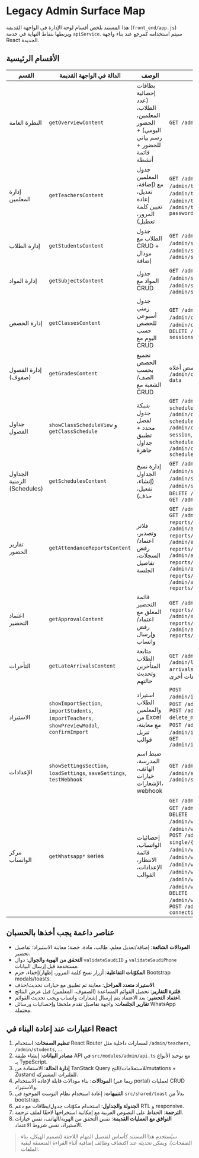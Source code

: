 # Legacy Admin Surface Map

هذا المستند يلخص أقسام لوحة الإدارة في الواجهة القديمة (`front_end/app.js`) ويربطها بنقاط النهاية في خدمة `apiService`. سيتم استخدامه كمرجع عند بناء واجهة React الجديدة.

## الأقسام الرئيسية

| القسم | الدالة في الواجهة القديمة | الوصف | أهم نقاط النهاية |
| --- | --- | --- | --- |
| النظرة العامة | `getOverviewContent` | بطاقات إحصائية (عدد الطلاب، المعلمين، الحضور اليومي) + رسم بياني للحضور + قائمة أنشطة | `GET /admin/dashboard-stats` |
| إدارة المعلمين | `getTeachersContent` | جدول المعلمين مع (إضافة، تعديل، إعادة تعيين كلمة المرور، تعطيل) | `GET /admin/teachers`, `POST /admin/teachers`, `PUT /admin/teachers/{id}`, `DELETE /admin/teachers/{id}`, `POST /admin/teachers/{id}/reset-password` |
| إدارة الطلاب | `getStudentsContent` | جدول الطلاب مع CRUD + مودال إضافة | `GET /admin/students`, `POST /admin/students`, `PUT /admin/students/{id}`, `DELETE /admin/students/{id}` |
| إدارة المواد | `getSubjectsContent` | جدول المواد مع CRUD | `GET /admin/subjects`, `POST /admin/subjects`, `PUT /admin/subjects/{id}`, `DELETE /admin/subjects/{id}` |
| إدارة الحصص | `getClassesContent` | جدول زمني أسبوعي للحصص حسب اليوم مع CRUD | `GET /admin/class-sessions`, `POST /admin/class-sessions`, `PUT /admin/class-sessions/{id}`, `DELETE /admin/class-sessions/{id}` |
| إدارة الفصول (صفوف) | `getGradesContent` | تجميع الحصص بحسب الصف/الشعبة مع CRUD | نفس نقاط نهاية الحصص أعلاه + `GET /admin/class-schedules/session-data` |
| جداول الفصول | `showClassScheduleView` و `getClassSchedule` | شبكة جدول لفصل محدد + تطبيق جداول جاهزة | `GET /admin/class-schedules/classes`, `GET /admin/class-schedules/{grade}/{class}`, `POST /admin/class-schedules/quick-session`, `POST /admin/class-schedules/apply-schedule`, `DELETE /admin/class-schedules/sessions/{id}` |
| الجداول الزمنية (Schedules) | `getSchedulesContent` | إدارة نسخ الجداول (إنشاء، تفعيل، حذف) | `GET /admin/schedules`, `GET /admin/schedules/{id}`, `POST /admin/schedules`, `POST /admin/schedules/{id}/activate`, `DELETE /admin/schedules/{id}`, `GET /admin/schedules/templates` |
| تقارير الحضور | `getAttendanceReportsContent` | فلاتر وتصدير، اعتماد/رفض السجلات، تفاصيل الجلسة | `GET /admin/attendance-reports`, `GET /admin/attendance-reports/{id}/details`, `POST /admin/attendance-reports/{id}/approve`, `POST /admin/attendance-reports/{id}/reject`, `POST /admin/attendance-reports/approve-session`, `POST /admin/attendance-reports/reject-session`, `GET /admin/attendance-reports/export/{format}` |
| اعتماد التحضير | `getApprovalContent` | قائمة التحضير المعلق مع اعتماد/رفض وإرسال واتساب | `GET /admin/attendance-reports/pending-approvals`, `POST /admin/attendance-reports/approve-session`, `POST /admin/attendance-reports/reject-session` |
| التأخرات | `getLateArrivalsContent` | متابعة الطلاب المتأخرين وتحديث حالتهم | `GET /admin/late-arrivals`, `POST /admin/late-arrivals/{id}/resolve` (مذكورة في ملفات أخرى) |
| الاستيراد | `showImportSection`, `importStudents`, `importTeachers`, `showPreviewModal`, `confirmImport` | استيراد الطلاب والمعلمين من Excel مع معاينة، تنزيل قوالب | `POST /admin/import/students/preview`, `POST /admin/import/students`, `POST /admin/import/students?delete_missing/update_existing`, `POST /admin/import/teachers`, `GET /admin/import/students/template`, `GET /admin/import/teachers/template` |
| الإعدادات | `showSettingsSection`, `loadSettings`, `saveSettings`, `testWebhook` | ضبط اسم المدرسة، الهاتف، خيارات الإشعارات، webhook | `GET /admin/settings`, `PUT /admin/settings`, `POST /admin/settings/test-webhook` |
| مركز الواتساب | `getWhatsapp*` series | إحصائيات الواتساب، قائمة الانتظار، الإعدادات، القوالب | `GET /admin/whatsapp/statistics`, `GET /admin/whatsapp/queue`, `DELETE /admin/whatsapp/queue/{id}`, `POST /admin/whatsapp/send-pending`, `POST /admin/whatsapp/send-single/{id}`, `GET /admin/whatsapp/history`, `GET /admin/whatsapp/settings`, `PUT /admin/whatsapp/settings`, `GET /admin/whatsapp/templates`, `POST /admin/whatsapp/templates`, `PUT /admin/whatsapp/templates/{id}`, `DELETE /admin/whatsapp/templates/{id}`, `POST /admin/whatsapp/test-connection` |

## عناصر داعمة يجب أخذها بالحسبان

- **المودالات الشائعة**: إضافة/تعديل معلم، طالب، مادة، حصة؛ معاينة الاستيراد؛ تفاصيل تحضير.
- **التحقق من الهوية والجوال**: دوال `validateSaudiID` و `validateSaudiPhone` مستخدمة قبل إرسال البيانات.
- **المكوّنات التفاعلية**: أزرار نسخ كلمة المرور، إظهار/إخفاء، حزم Bootstrap modals/toasts.
- **الاستيراد متعدد المراحل**: معاينة ثم تطبيق مع خيارات تحديث/حذف.
- **فلترة التقارير**: تحميل القوائم المساعدة (الصفوف، المعلمين) قبل عرض النتائج.
- **اعتماد التحضير**: بعد الاعتماد يتم إرسال إشعارات واتساب ويجب تحديث القوائم.
- **تقارير الجلسات**: واجهة تفاصيل تقدم ملخصًا وإحصائيات ورسائل WhatsApp محتملة.

## اعتبارات عند إعادة البناء في React

1. **تنظيم الصفحات**: استخدام React Router لمسارات داخلية مثل `/admin/teachers`, `/admin/students`, ...
2. **مصادر البيانات**: إنشاء طبقة API في `src/modules/admin/api.ts` مع توحيد الأنواع بـ TypeScript.
3. **إدارة الحالة**: الاستفادة من TanStack Query للاستعلامات/التحmutations + Zustand للفلترات المشتركة.
4. **المودالات**: بناء مودالات قابلة لإعادة الاستخدام (ربما عبر portal) لعمليات CRUD والاستيراد.
5. **التنبيهات**: إعادة استخدام نظام التوست الموجود في `src/shared/toast` بدلاً من bootstrap.
6. **الجدولة والجداول**: استخدام مكوّنات جدول/بطاقات مع دعم RTL و responsive.
7. **الترجمة**: الحفاظ على النصوص العربية مع إمكانية استخراجها لاحقًا لملف ترجمة.
8. **التوافق مع العمليات القديمة**: نفس التحقق من الهوية/الهاتف، نفس خيارات الاستيراد، نفس شروط الاعتماد.

> سيُستخدم هذا المستند كأساس لتفصيل المهام اللاحقة (تصميم الهيكل، بناء الصفحات)، ويمكن تحديثه عند اكتشاف وظائف إضافية أثناء القراءة المتعمقة لبقية الملفات.
